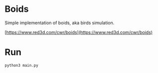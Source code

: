# Boids

Simple implementation of boids, aka birds simulation.

[https://www.red3d.com/cwr/boids](https://www.red3d.com/cwr/boids)

# Run

```shell
python3 main.py
```
